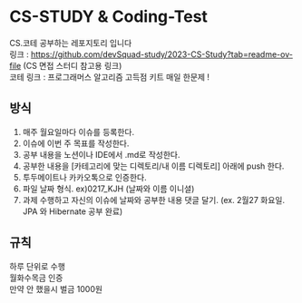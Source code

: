 # CS-STUDY & Coding-Test
CS.코테 공부하는 레포지토리 입니다 <br>
링크 : https://github.com/devSquad-study/2023-CS-Study?tab=readme-ov-file (CS 면접 스터디 참고용 링크) <br>
코테 링크 : 프로그래머스 알고리즘 고득점 키트 매일 한문제 ! 

## 방식 

1. 매주 월요일마다 이슈를 등록한다.
2. 이슈에 이번 주 목표를 작성한다.
3. 공부 내용을 노션이나 IDE에서 .md로 작성한다.
4. 공부한 내용을 [카테고리에 맞는 디렉토리/내 이름 디렉토리] 아래에 push 한다.
5. 투두메이트나 카카오톡으로 인증한다.
6. 파일 날짜 형식. ex)0217_KJH (날짜와 이름 이니셜)
7. 과제 수행하고 자신의 이슈에 날짜와 공부한 내용 댓글 달기. (ex. 2월27 화요일. JPA 와 Hibernate 공부 완료)


## 규칙 

하루 단위로 수행<br>
월화수목금 인증 <br>
만약 안 했을시 벌금 1000원


